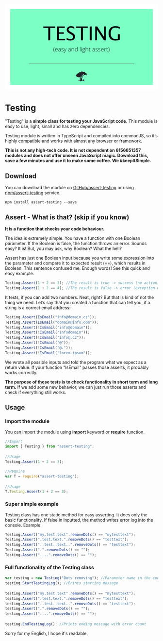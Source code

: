 ﻿
![Testing class - banner](images/heading-image.png?raw=true "Testing - easy and light assert")

# Testing

"Testing" is a **simple class for testing your JavaScript code**. This module is easy to use, light, small and has zero dependencies. 

Testing module is written in TypeScript and compiled into commonJS, so it’s highly compatible and works with almost any browser or framework. 

**This is not any high-tech code. It is not dependent on 6156851357 modules and does not offer unseen JavaScript magic. Download this, save a few minutes and use it to make some coffee. We #keepItSimple.**

## Download

You can download the module on [GitHub/assert-testing](https://github.com/drozdik-m/assert-testing.git) or using [npm/assert-testing](https://www.npmjs.com/package/assert-testing) service.

```
npm install assert-testing --save
```


## Assert - What is that? (skip if you know)

**It is a function that checks your code behaviour.**

The idea is extremely simple. You have a function with one Boolean parameter. If the Boolean is false, the function throws an error. Sounds easy? It is! But, you may ask, why Boolean? What the hell?

Assert has just one Boolean input because you write some expression into the parameter and compare it to expected result (==), which results in Boolean. This sentence confused me. Enough words! See this quick and easy example:

```javascript
Testing.Assert(1 + 2 == 3); //The result is true -> success (no action)
Testing.Assert(1 + 2 == 4); //The result is false -> error (exception or console warning)
```

It tests, if you can add two numbers. Neat, right? But that is kind of not the thing we need. Let’s say that you created a function that can tell you, if a string is a correct email address:

```javascript
Testing.Assert(IsEmail("info@domain.cz"));
Testing.Assert(IsEmail("domain@info.com"));
Testing.Assert(!IsEmail("info@domain"));
Testing.Assert(!IsEmail("infodomain"));
Testing.Assert(!IsEmail("info@.cz"));
Testing.Assert(!IsEmail("@"));
Testing.Assert(!IsEmail("@."));
Testing.Assert(!IsEmail("lorem-ipsum"));
```

We wrote all possible inputs and told the program what we expect as a return value. If your function "IsEmail" passes those asserts, it probably works correctly.

**The purpose of those tests is to check functionality in short term and long term.** If we add some new behavior, we can just run those asserts and check if everything still works. 

## Usage 
### Import the module

You can import the module using __import__ keyword or __require__ function.

```javascript
//Import
import { Testing } from "assert-testing";

//Usage
Testing.Assert(1 + 2 == 3);
```

```javascript
//Require
var T = require("assert-testing");

//Usage
T.Testing.Assert(1 + 2 == 3);
```


### Super simple example

Testing class has one static method for easy asserting. It does only the basic functionality. If false in inputted, the method writes error log into the console. Example:

```javascript
Testing.Assert("my.test.text".removeDots() == "mytesttext");
Testing.Assert(".test.text.".removeDots() == "testtext");
Testing.Assert("..test..text..".removeDots() == "testtext");
Testing.Assert(".".removeDots() == "");
Testing.Assert("....".removeDots() == "");
```

### Full functionality of the Testing class

```javascript
var testing = new Testing("Dots removing"); //Parameter name in the constructor is optional, it affects only the output messages (makes them more beautiful)
testing.StartTestingLog(); //Prints starting message

testing.Assert("my.test.text".removeDots() == "mytesttext");
testing.Assert(".test.text.".removeDots() == "testtext");
testing.Assert("..test..text..".removeDots() == "testtext");
testing.Assert(".".removeDots() == "");
testing.Assert("....".removeDots() == "");

testing.EndTestingLog(); //Prints ending message with error count
```

Sorry for my English, I hope it's readable.

